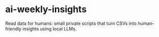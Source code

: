 # ai-weekly-insights
Read data for humans: small private scripts that turn CSVs into human-friendly insights using local LLMs.
